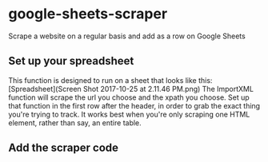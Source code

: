 # google-sheets-scraper
Scrape a website on a regular basis and add as a row on Google Sheets
## Set up your spreadsheet
This function is designed to run on a sheet that looks like this:
[Spreadsheet](Screen Shot 2017-10-25 at 2.11.46 PM.png)
The ImportXML function will scrape the url you choose and the xpath you choose. Set up that function in the first row after the header, in order to grab the exact thing you're trying to track. It works best when you're only scraping one HTML element, rather than say, an entire table.

## Add the scraper code
